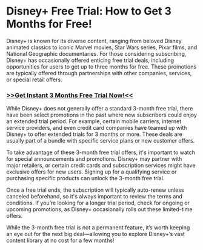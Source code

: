 # Disney+ Free Trial: How to Get 3 Months for Free!

Disney+ is known for its diverse content, ranging from beloved Disney animated classics to iconic Marvel movies, Star Wars series, Pixar films, and National Geographic documentaries. For those considering subscribing, Disney+ has occasionally offered enticing free trial deals, including opportunities for users to get up to three months for free. These promotions are typically offered through partnerships with other companies, services, or special retail offers.

### [**>>Get Instant 3 Months Free Trial Now!<<**](https://free-tools.raj-solution.com/5d5270a)

While Disney+ does not generally offer a standard 3-month free trial, there have been select promotions in the past where new subscribers could enjoy an extended trial period. For example, certain mobile carriers, internet service providers, and even credit card companies have teamed up with Disney+ to offer extended trials for 3 months or more. These deals are usually part of a bundle with specific service plans or new customer offers.

To take advantage of these 3-month free trial offers, it's important to watch for special announcements and promotions. Disney+ may partner with major retailers, or certain credit cards and subscription services might have exclusive offers for new users. Signing up for a qualifying service or purchasing specific products can unlock the 3-month free trial.

Once a free trial ends, the subscription will typically auto-renew unless canceled beforehand, so it's always important to review the terms and conditions. If you’re looking for a longer trial period, check for ongoing or upcoming promotions, as Disney+ occasionally rolls out these limited-time offers.

While the 3-month free trial is not a permanent feature, it’s worth keeping an eye out for the next big deal—allowing you to explore Disney+’s vast content library at no cost for a few months!
